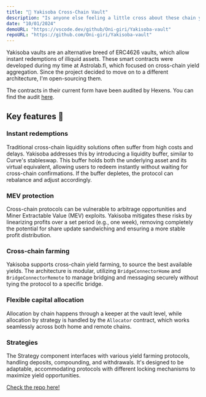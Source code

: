 ```yaml
---
title: "🍜 Yakisoba Cross-Chain Vault"
description: "Is anyone else feeling a little cross about these chain yields?"
date: "10/01/2024"
demoURL: "https://vscode.dev/github/Oni-giri/Yakisoba-vault"
repoURL: "https://github.com/Oni-giri/Yakisoba-vault"
---
```


Yakisoba vaults are an alternative breed of ERC4626 vaults, which allow instant redemptions of illiquid assets. These smart contracts were developed during my time at Astrolab.fi, which focused on cross-chain yield aggregation. Since the project decided to move on to a different architecture, I'm open-sourcing them. 

The contracts in their current form have been audited by Hexens. You can find the audit [here](https://hexens.io/audits#astrolab).
## Key features 🍜
### Instant redemptions
Traditional cross-chain liquidity solutions often suffer from high costs and delays. Yakisoba addresses this by introducing a liquidity buffer, similar to Curve's stableswap. This buffer holds both the underlying asset and its virtual equivalent, allowing users to redeem instantly without waiting for cross-chain confirmations. If the buffer depletes, the protocol can rebalance and adjust accordingly.

### MEV protection
Cross-chain protocols can be vulnerable to arbitrage opportunities and Miner Extractable Value (MEV) exploits. Yakisoba mitigates these risks by linearizing profits over a set period (e.g., one week), removing completely the potential for share update sandwiching and ensuring a more stable profit distribution.

### Cross-chain farming
Yakisoba supports cross-chain yield farming, to source the best available yields. The architecture is modular, utilizing `BridgeConnectorHome` and `BridgeConnectorRemote` to manage bridging and messaging securely without tying the protocol to a specific bridge.

### Flexible capital allocation
Allocation by chain happens through a keeper at the vault level, while allocation by strategy is handled by the `Allocator` contract, which works seamlessly across both home and remote chains.

### Strategies
The Strategy component interfaces with various yield farming protocols, handling deposits, compounding, and withdrawals. It's designed to be adaptable, accommodating protocols with different locking mechanisms to maximize yield opportunities.

[Check the repo here!](https://github.com/Oni-giri/Yakisoba-vault)